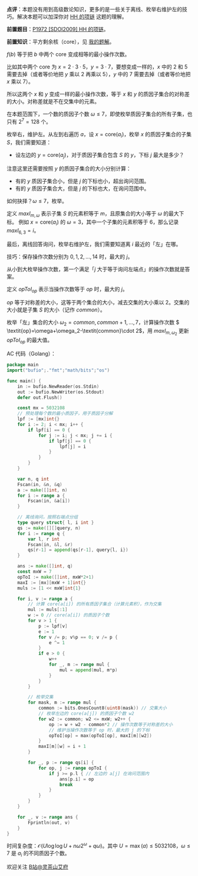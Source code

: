 **点评**：本题没有用到高级数论知识，更多的是一些关于离线、枚举右维护左的技巧。解决本题可以加深你对 [HH 的项链](https://www.luogu.com.cn/problem/P1972) 这题的理解。

**前置题目**：[P1972 [SDOI2009] HH 的项链](https://www.luogu.com.cn/problem/P1972)。

**前置知识**：平方剩余核（core），见 [我的题解](https://leetcode.cn/problems/sum-of-perfect-square-ancestors/solution/ping-fang-sheng-yu-he-mei-ju-you-wei-hu-bfyxy/)。

$f(b)$ 等于把 $b$ 中两个 core 变成相等的最小操作次数。

比如其中两个 core 为 $x=2\cdot 3\cdot 5$，$y=3\cdot 7$，要想变成一样的，$x$ 中的 $2$ 和 $5$ 需要去掉（或者等价地把 $y$ 乘以 $2$ 再乘以 $5$），$y$ 中的 $7$ 需要去掉（或者等价地把 $x$ 乘以 $7$）。

所以这两个 $x$ 和 $y$ 变成一样的最小操作次数，等于 $x$ 和 $y$ 的质因子集合的对称差的大小。对称差就是不在交集中的元素。

在本题范围下，一个数的质因子个数 $\omega\le 7$，即使枚举质因子集合的所有子集，也只有 $2^7=128$ 个。

枚举右，维护左。从左到右遍历 $a$，设 $x=\text{core}(a_i)$，枚举 $x$ 的质因子集合的子集 $S$，我们需要知道：

- 设左边的 $y=\text{core}(a_j)$，对于质因子集合包含 $S$ 的 $y$，下标 $j$ 最大是多少？

注意这里还需要按照 $y$ 的质因子集合的大小分别计算：

- 有的 $y$ 质因子集合小，但是 $j$ 的下标也小，超出询问范围。
- 有的 $y$ 质因子集合大，但是 $j$ 的下标也大，在询问范围中。

如何抉择？$\omega\le 7$，枚举。

定义 $\textit{maxI}_{m,\omega}$ 表示子集 $S$ 的元素积等于 $m$，且原集合的大小等于 $\omega$ 的最大下标。
例如 $x=\text{core}(a_i)$ 的 $\omega=3$，其中一个子集的元素积等于 $6$，那么记录 $\textit{maxI}_{6,3}=i$。

最后，离线回答询问，枚举右维护左，我们需要知道离 $i$ 最近的「左」在哪。

技巧：保存操作次数分别为 $0,1,2,\ldots,14$ 时，最大的 $j$。

从小到大枚举操作次数，第一个满足「$j$ 大于等于询问左端点」的操作次数就是答案。

定义 $\textit{opToI}_{\textit{op}}$ 表示当操作次数等于 $\textit{op}$ 时，最大的 $j$。

$\textit{op}$ 等于对称差的大小，这等于两个集合的大小，减去交集的大小乘以 $2$。交集的大小就是子集 $S$ 的大小（记作 $\textit{common}$）。

枚举「左」集合的大小 $\omega_2=\textit{common},\textit{common}+1,\ldots,7$，计算操作次数 $ \textit{op}=\omega+\omega_2-\textit{common}\cdot 2$，用 $\textit{maxI}_{m,\omega_2}$ 更新 $\textit{opToI}_{\textit{op}}$ 的最大值。

AC 代码（Golang）：

```go
package main
import("bufio";."fmt";"math/bits";"os")

func main() {
	in := bufio.NewReader(os.Stdin)
	out := bufio.NewWriter(os.Stdout)
	defer out.Flush()

	const mx = 5032108
	// 预处理每个数的最小质因子，用于质因子分解
	lpf := [mx]int{}
	for i := 2; i < mx; i++ {
		if lpf[i] == 0 {
			for j := i; j < mx; j += i {
				if lpf[j] == 0 {
					lpf[j] = i
				}
			}
		}
	}

	var n, q int
	Fscan(in, &n, &q)
	a := make([]int, n)
	for i := range a {
		Fscan(in, &a[i])
	}

	// 离线询问，按照右端点分组
	type query struct{ l, i int }
	qs := make([][]query, n)
	for i := range q {
		var l, r int
		Fscan(in, &l, &r)
		qs[r-1] = append(qs[r-1], query{l, i})
	}

	ans := make([]int, q)
	const mxW = 7
	opToI := make([]int, mxW*2+1)
	maxI := [mx][mxW + 1]int{}
	muls := [1 << mxW]int{1}

	for i, v := range a {
		// 计算 core(a[i]) 的所有质因子集合（计算元素积），作为交集
		mul := muls[:1]
		w := 0 // core(a[i]) 的质因子个数
		for v > 1 {
			p := lpf[v]
			e := 1
			for v /= p; v%p == 0; v /= p {
				e ^= 1
			}
			if e > 0 {
				w++
				for _, m := range mul {
					mul = append(mul, m*p)
				}
			}
		}

		// 枚举交集
		for mask, m := range mul {
			common := bits.OnesCount8(uint8(mask)) // 交集大小
			// 枚举左边的 core(a[j]) 的质因子个数 w2
			for w2 := common; w2 <= mxW; w2++ {
				op := w + w2 - common*2 // 操作次数等于对称差的大小
				// 维护当操作次数等于 op 时，最大的 j 的下标
				opToI[op] = max(opToI[op], maxI[m][w2])
			}
			maxI[m][w] = i + 1
		}

		for _, p := range qs[i] {
			for op, j := range opToI {
				if j >= p.l { // 左边的 a[j] 在询问范围内
					ans[p.i] = op
					break
				}
			}
		}
	}

	for _, v := range ans {
		Fprintln(out, v)
	}
}
```

时间复杂度：$\mathcal{O}(U\log\log U + n\omega 2^{\omega}+q\omega)$。其中 $U=\max(a)\le 5032108$，$\omega\le 7$ 是 $a_i$ 的不同质因子个数。

欢迎关注 [B站@灵茶山艾府](https://space.bilibili.com/206214)
